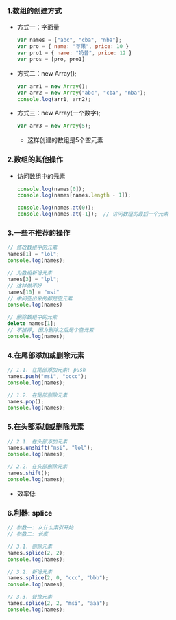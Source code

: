 ### 1.数组的创建方式

- 方式一：字面量

  ```js
  var names = ["abc", "cba", "nba"];
  var pro = { name: "苹果", price: 10 }
  var pro1 = { name: "奶昔", price: 12 }
  var pros = [pro, pro1]
  ```

- 方式二：new Array();

  ```js
  var arr1 = new Array();
  var arr2 = new Array("abc", "cba", "nba");
  console.log(arr1, arr2);
  ```

- 方式三：new Array(一个数字);

  ```js
  var arr3 = new Array(5);
  ```

  - 这样创建的数组是5个空元素

### 2.数组的其他操作

- 访问数组中的元素

  ```js
  console.log(names[0]);
  console.log(names[names.length - 1]);
  
  console.log(names.at(0));
  console.log(names.at(-1));  // 访问数组的最后一个元素
  ```


### 3.一些不推荐的操作

```js
// 修改数组中的元素
names[1] = "lol";
console.log(names);

// 为数组新增元素
names[3] = "lpl";
// 这样做不好
names[10] = "msi"
// 中间空出来的都是空元素
console.log(names)

// 删除数组中的元素
delete names[1];
// 不推荐, 因为删除之后是个空元素
console.log(names);
```

### 4.在尾部添加或删除元素

```js
// 1.1. 在尾部添加元素: push
names.push("msi", "cccc");
console.log(names);

// 1.2. 在尾部删除元素
names.pop();
console.log(names);
```

### 5.在头部添加或删除元素

```js
// 2.1. 在头部添加元素
names.unshift("msi", "lol");
console.log(names);

// 2.2. 在头部删除元素
names.shift();
console.log(names);
```

- 效率低

### 6.利器: splice

```js
// 参数一: 从什么索引开始
// 参数二: 长度

// 3.1. 删除元素
names.splice(2, 2);
console.log(names);

// 3.2. 新增元素
names.splice(2, 0, "ccc", "bbb");
console.log(names);

// 3.3. 替换元素
names.splice(2, 2, "msi", "aaa");
console.log(names);
```

